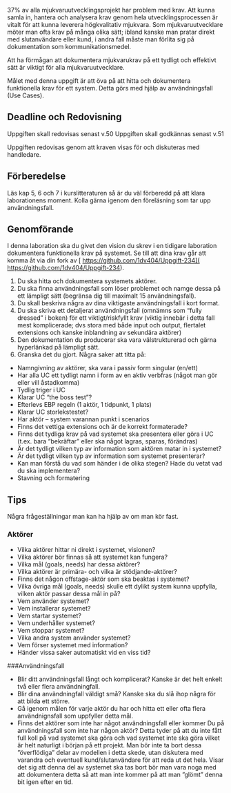 37% av alla mjukvaruutvecklingsprojekt har problem med krav. Att kunna samla in, hantera och analysera krav genom hela utvecklingsprocessen är vitalt för att kunna leverera högkvalitativ mjukvara. Som mjukvaruutvecklare möter man ofta krav på många olika sätt; ibland kanske man pratar direkt med slutanvändare eller kund, i andra fall måste man förlita sig på dokumentation som kommunikationsmedel.

Att ha förmågan att dokumentera mjukvarukrav på ett tydligt och effektivt sätt är viktigt för alla mjukvaruutvecklare.

Målet med denna uppgift är att öva på att hitta och dokumentera funktionella krav för ett system. Detta görs med hjälp av användningsfall (Use Cases).

## Deadline och Redovisning

Uppgiften skall redovisas senast v.50
Uppgiften skall godkännas senast v.51

Uppgiften redovisas genom att kraven visas för och diskuteras med handledare.

## Förberedelse

Läs kap 5, 6 och 7 i kurslitteraturen så är du väl förberedd på att klara laborationens moment. Kolla gärna igenom den föreläsning som tar upp användningsfall.

## Genomförande

I denna laboration ska du givet den vision du skrev i en tidigare laboration dokumentera funktionella krav på systemet. Se till att dina krav går att komma åt via din fork av [ https://github.com/1dv404/Uppgift-234]( https://github.com/1dv404/Uppgift-234).


1. Du ska hitta och dokumentera systemets aktörer.
2. Du ska finna användningsfall som löser problemet och namge dessa på ett lämpligt sätt (begränsa dig till maximalt 15 användningsfall).
3. Du skall beskriva några av dina viktigaste användningsfall i kort format.
4. Du ska skriva ett detaljerat användningsfall (omnämns som “fully dressed” i boken) för ett viktigt/riskfyllt krav (viktig innebär i detta fall mest komplicerade; dvs stora med både input och output, flertalet extensions och kanske inblandning av sekundära aktörer)
5. Den dokumentation du producerar ska vara välstrukturerad och gärna hyperlänkad på lämpligt sätt.
6. Granska det du gjort. Några saker att titta på:

* Namngivning av aktörer, ska vara i passiv form singular (en/ett)
* Har alla UC ett tydligt namn i form av en aktiv verbfras (något man gör eller vill åstadkomma)
* Tydlig triger i UC
* Klarar UC “the boss test”?
* Efterlevs EBP regeln (1 aktör, 1 tidpunkt, 1 plats)
* Klarar UC storlekstestet?
* Har aktör – system varannan punkt i scenarios
* Finns det vettiga extensions och är de korrekt formaterade?
* Finns det tydliga krav på vad systemet ska presentera eller göra i UC (t.ex. bara “bekräftar” eller ska något lagras, sparas, förändras)
* Är det tydligt vilken typ av information som aktören matar in i systemet?
* Är det tydligt vilken typ av information som systemet presenterar?
* Kan man förstå du vad som händer i de olika stegen? Hade du vetat vad du ska implementera?
* Stavning och formatering

## Tips

Några frågeställningar man kan ha hjälp av om man kör fast.

### Aktörer
* Vilka aktörer hittar ni direkt i systemet, visionen?
* Vilka aktörer bör finnas så att systemet kan fungera?
* Vilka mål (goals, needs) har dessa aktörer?
* Vilka aktörer är primära- och vilka är stödjande-aktörer?
* Finns det någon offstage-aktör som ska beaktas i systemet?
* Vilka övriga mål (goals, needs) skulle ett dylikt system kunna uppfylla, vilken aktör passar dessa mål in på?
* Vem använder systemet?
* Vem installerar systemet?
* Vem startar systemet?
* Vem underhåller systemet?
* Vem stoppar systemet?
* Vilka andra system använder systemet?
* Vem förser systemet med information?
* Händer vissa saker automatiskt vid en viss tid?


###Användningsfall
* Blir ditt användningsfall långt och komplicerat? Kanske är det helt enkelt två eller flera användningfall.
* Blir dina användningfall väldigt små? Kanske ska du slå ihop några för att bilda ett större.
* Gå igenom målen för varje aktör du har och hitta ett eller ofta flera användnignsfall som uppfyller detta mål.
* Finns det aktörer som inte har något användningsfall eller kommer Du på användningsfall som inte har någon aktör? Detta tyder på att du inte fått full koll på vad systemet ska göra och vad systemet inte ska göra vilket är helt naturligt i början på ett projekt. Man bör inte ta bort dessa ”överflödiga” delar av modellen i detta skede, utan diskutera med varandra och eventuell kund/slutanvändare för att reda ut det hela. Visar det sig att denna del av systemet ska tas bort bör man vara noga med att dokumentera detta så att man inte kommer på att man ”glömt” denna bit igen efter en tid.